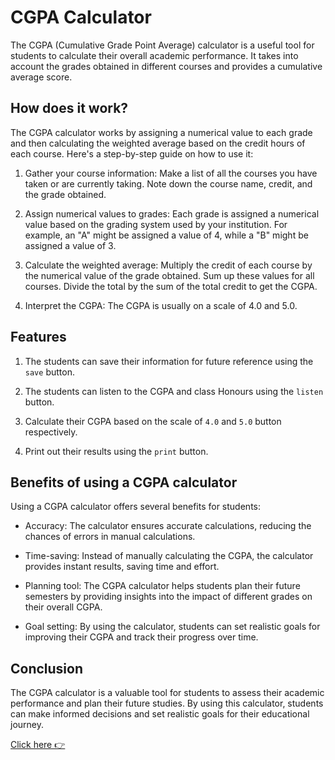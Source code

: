 # CGPA Calculator

The CGPA (Cumulative Grade Point Average) calculator is a useful tool for students to calculate their overall academic performance. It takes into account the grades obtained in different courses and provides a cumulative average score.

## How does it work?

The CGPA calculator works by assigning a numerical value to each grade and then calculating the weighted average based on the credit hours of each course. Here's a step-by-step guide on how to use it:

1. Gather your course information: Make a list of all the courses you have taken or are currently taking. Note down the course name, credit, and the grade obtained.

2. Assign numerical values to grades: Each grade is assigned a numerical value based on the grading system used by your institution. For example, an "A" might be assigned a value of 4, while a "B" might be assigned a value of 3.

3. Calculate the weighted average: Multiply the credit of each course by the numerical value of the grade obtained. Sum up these values for all courses. Divide the total by the sum of the total credit to get the CGPA.

4. Interpret the CGPA: The CGPA is usually on a scale of 4.0 and 5.0.

## Features

1. The students can save their information for future reference using the `save` button.

2. The students can listen to the CGPA and class Honours using the `listen` button.

3. Calculate their CGPA based on the scale of `4.0` and `5.0` button respectively.

4. Print out their results using the `print` button.

## Benefits of using a CGPA calculator

Using a CGPA calculator offers several benefits for students:

- Accuracy: The calculator ensures accurate calculations, reducing the chances of errors in manual calculations.

- Time-saving: Instead of manually calculating the CGPA, the calculator provides instant results, saving time and effort.

- Planning tool: The CGPA calculator helps students plan their future semesters by providing insights into the impact of different grades on their overall CGPA.

- Goal setting: By using the calculator, students can set realistic goals for improving their CGPA and track their progress over time.

## Conclusion

The CGPA calculator is a valuable tool for students to assess their academic performance and plan their future studies. By using this  calculator, students can make informed decisions and set realistic goals for their educational journey.

[Click here 👉](https://cgpa-nu.vercel.app)

